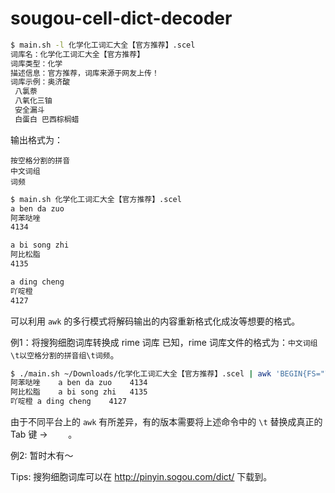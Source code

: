 # sougou-cell-dict-decoder

``` bash
$ main.sh -l 化学化工词汇大全【官方推荐】.scel
词库名：化学化工词汇大全【官方推荐】                        
词库类型：化学
描述信息：官方推荐，词库来源于网友上传！
词库示例：奥济酸
 八氯萘
 八氧化三铀
 安全漏斗
 白蛋白 巴西棕榈蜡
```

输出格式为：
```
按空格分割的拼音
中文词组
词频
```
``` bash
$ main.sh 化学化工词汇大全【官方推荐】.scel
a ben da zuo
阿苯哒唑
4134

a bi song zhi
阿比松脂
4135

a ding cheng
吖啶橙
4127
```

可以利用 `awk` 的多行模式将解码输出的内容重新格式化成汝等想要的格式。

例1：将搜狗细胞词库转换成 rime 词库
已知，rime 词库文件的格式为：`中文词组\t以空格分割的拼音组\t词频`。
``` bash
$ ./main.sh ~/Downloads/化学化工词汇大全【官方推荐】.scel | awk 'BEGIN{FS="\n";RS="";OFS="\t";}{print $2,$1,$3;}' 
阿苯哒唑	a ben da zuo	4134
阿比松脂	a bi song zhi	4135
吖啶橙	a ding cheng	4127
```
由于不同平台上的 `awk` 有所差异，有的版本需要将上述命令中的 `\t` 替换成真正的 Tab 键 -> `	`。

例2: 暂时木有～

Tips: 搜狗细胞词库可以在 http://pinyin.sogou.com/dict/ 下载到。
